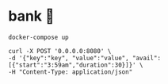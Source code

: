 
# bank :floppy_disk:

`docker-compose up`

```
curl -X POST '0.0.0.0:8080' \
-d '{"key":"key", "value":"value", "avail":[{"start":"3:59am","duration":30}]}' \
-H "Content-Type: application/json"
```
